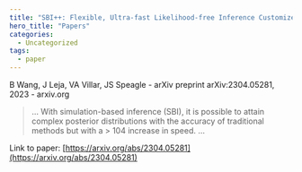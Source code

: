 ```yaml
---
title: "SBI++: Flexible, Ultra-fast Likelihood-free Inference Customized for Astronomical Application"
hero_title: "Papers"
categories:
  - Uncategorized
tags:
  - paper
---
```

B Wang, J Leja, VA Villar, JS Speagle - arXiv preprint arXiv:2304.05281, 2023 - arxiv.org



>… With simulation-based inference (SBI), it is possible to attain complex posterior distributions with the accuracy of traditional methods but with a > 104 increase in speed. …

Link to paper: [https://arxiv.org/abs/2304.05281](https://arxiv.org/abs/2304.05281)
